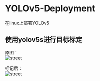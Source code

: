 # YOLOv5-Deployment
在linux上部署YOLOv5

## 使用yolov5s进行目标标定
原图：\
![street](https://github.com/user-attachments/assets/bd22a0e3-8cd1-4fff-95ef-5dbebfa19d77)

标记后：\
![street](https://github.com/user-attachments/assets/6ea56bc3-2793-464c-a055-7108ed3ed60f)
